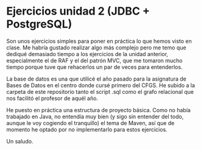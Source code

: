 # Ejercicios unidad 2 (JDBC + PostgreSQL)

Son unos ejercicios simples para poner en práctica lo que hemos visto en clase. Me habría gustado realizar algo más complejo pero me temo que dediqué demasiado tiempo a los ejercicios de la unidad anterior, especialmente el de RAF y el del patrón MVC, que me tomaron mucho tiempo porque tuve que rehacerlos un par de veces para entenderlos.

La base de datos es una que utilicé el año pasado para la asignatura de Bases de Datos en el centro donde cursé primero del CFGS. He subido a la carpeta de este repositorio tanto el script .sql como el grafo relacional que nos facilitó el profesor de aquél año.

He puesto en práctica una estructura de proyecto básica. Como no había trabajado en Java, no entendía muy bien (y sigo sin entender del todo, aunque le voy cogiendo el tranquillo) el tema de Maven, así que de momento he optado por no implementarlo para estos ejercicios.

Un saludo.
